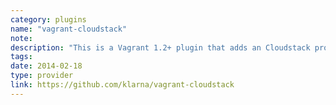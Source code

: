 ```yaml
---
category: plugins
name: "vagrant-cloudstack"
note: 
description: "This is a Vagrant 1.2+ plugin that adds an Cloudstack provider to Vagrant."
tags:
date: 2014-02-18
type: provider
link: https://github.com/klarna/vagrant-cloudstack
---
```

